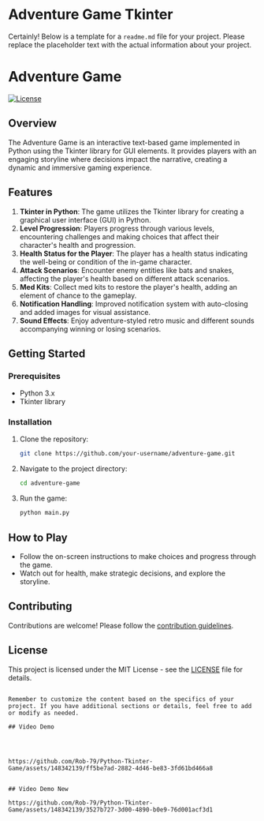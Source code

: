 # Adventure Game Tkinter

Certainly! Below is a template for a `readme.md` file for your project. Please replace the placeholder text with the actual information about your project.


# Adventure Game

[![License](https://img.shields.io/badge/license-MIT-blue.svg)](LICENSE)

## Overview

The Adventure Game is an interactive text-based game implemented in Python using the Tkinter library for GUI elements. It provides players with an engaging storyline where decisions impact the narrative, creating a dynamic and immersive gaming experience.

## Features

1. **Tkinter in Python**: The game utilizes the Tkinter library for creating a graphical user interface (GUI) in Python.
2. **Level Progression**: Players progress through various levels, encountering challenges and making choices that affect their character's health and progression.
3. **Health Status for the Player**: The player has a health status indicating the well-being or condition of the in-game character.
4. **Attack Scenarios**: Encounter enemy entities like bats and snakes, affecting the player's health based on different attack scenarios.
5. **Med Kits**: Collect med kits to restore the player's health, adding an element of chance to the gameplay.
6. **Notification Handling**: Improved notification system with auto-closing and added images for visual assistance.
7. **Sound Effects**: Enjoy adventure-styled retro music and different sounds accompanying winning or losing scenarios.

## Getting Started

### Prerequisites

- Python 3.x
- Tkinter library

### Installation

1. Clone the repository:

   ```bash
   git clone https://github.com/your-username/adventure-game.git
   ```

2. Navigate to the project directory:

   ```bash
   cd adventure-game
   ```

3. Run the game:

   ```bash
   python main.py
   ```

## How to Play

- Follow the on-screen instructions to make choices and progress through the game.
- Watch out for health, make strategic decisions, and explore the storyline.

## Contributing

Contributions are welcome! Please follow the [contribution guidelines](CONTRIBUTING.md).

## License

This project is licensed under the MIT License - see the [LICENSE](LICENSE) file for details.
```

Remember to customize the content based on the specifics of your project. If you have additional sections or details, feel free to add or modify as needed.

## Video Demo




https://github.com/Rob-79/Python-Tkinter-Game/assets/148342139/ff5be7ad-2882-4d46-be83-3fd61bd466a8


## Video Demo New

https://github.com/Rob-79/Python-Tkinter-Game/assets/148342139/3527b727-3d00-4890-b0e9-76d001acf3d1


